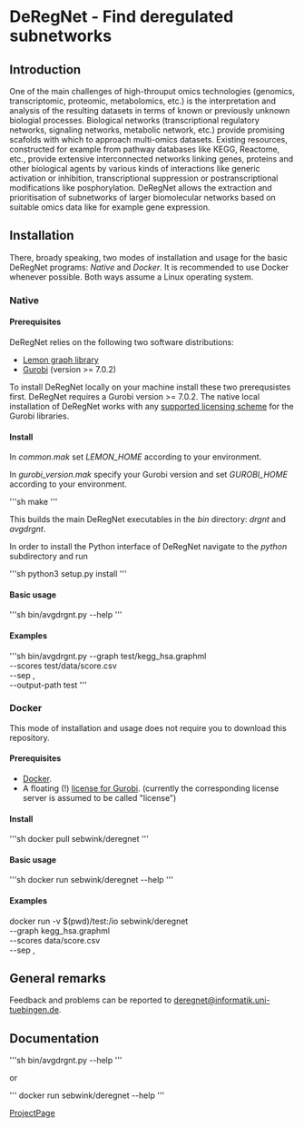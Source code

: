 # DeRegNet - Find deregulated subnetworks

## Introduction

One of the main challenges of high-throuput omics technologies 
(genomics, transcriptomic, proteomic, metabolomics, etc.) is the 
interpretation and analysis of the resulting datasets in terms
of known or previously unknown biologial processes. Biological networks
(transcriptional regulatory networks, signaling networks, metabolic
network, etc.) provide promising scafolds with which to approach
multi-omics datasets. Existing resources, constructed for
example from pathway databases like KEGG, Reactome, etc., provide
extensive interconnected networks linking genes, proteins and other
biological agents by various kinds of interactions like generic
activation or inhibition, transcriptional suppression or postranscriptional
modifications like posphorylation. DeRegNet allows the extraction and
prioritisation of subnetworks of larger biomolecular networks based on
suitable omics data like for example gene expression.

## Installation

There, broady speaking, two modes of installation and usage for the basic
DeRegNet programs: *Native* and *Docker*. It is recommended to use Docker
whenever possible. Both ways assume a Linux operating system.

### Native

#### Prerequisites

DeRegNet relies on the following two software distributions:

* [Lemon graph library](http://lemon.cs.elte.hu/trac/lemon)
* [Gurobi](http://www.gurobi.com) (version >= 7.0.2)

To install DeRegNet locally on your machine install these two prerequsistes first.
DeRegNet requires a Gurobi version >= 7.0.2. The native local installation of 
DeRegNet works with any [supported licensing scheme](http://www.gurobi.com/downloads/licenses/license-center)
for the Gurobi libraries.

#### Install

In *common.mak* set *LEMON\_HOME* according to your environment.

In *gurobi\_version.mak* specify your Gurobi version and set *GUROBI\_HOME* according to your environment.

'''sh
make
'''

This builds the main DeRegNet executables in the *bin* directory: *drgnt* and *avgdrgnt*.

In order to install the Python interface of DeRegNet navigate to the *python* subdirectory
and run

'''sh
python3 setup.py install
'''

#### Basic usage

'''sh
bin/avgdrgnt.py --help
'''

#### Examples

'''sh
bin/avgdrgnt.py --graph test/kegg_hsa.graphml \
                --scores test/data/score.csv \
				--sep , \
				--output-path test
'''

### Docker

This mode of installation and usage does not require you to download
this repository.

#### Prerequisites

* [Docker](https://www.docker.com/).
* A floating (!) [license for Gurobi](http://www.gurobi.com/downloads/licenses/license-center).
  (currently the corresponding license server is assumed to be called "license")

#### Install

'''sh
docker pull sebwink/deregnet
'''

#### Basic usage

'''sh
docker run sebwink/deregnet --help
'''

#### Examples

docker run -v $(pwd)/test:/io sebwink/deregnet \
                                  --graph kegg_hsa.graphml \
                                  --scores data/score.csv \
				                  --sep , 

## General remarks

Feedback and problems can be reported to deregnet@informatik.uni-tuebingen.de.

## Documentation

'''sh
bin/avgdrgnt.py --help
'''

or

'''
docker run sebwink/deregnet --help
'''

[ProjectPage](https://sebwink.github.io/deregnet/)
